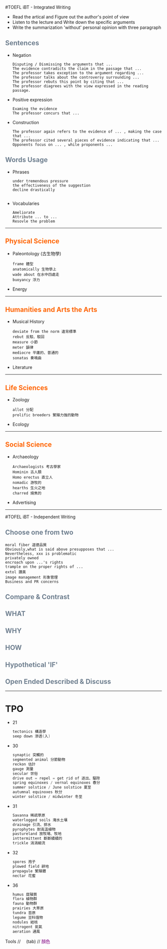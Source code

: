 #TOEFL iBT - Integrated Writing

  + Read the artical and Figure out the author's point of view
  + Listen to the lecture and Write down the specific arguments
  + Write the summarization 'without' personal opinion with three paragraph

## <font color=#708090>Sentences</font>
  + Negation
    ```
    Disputing / Dismissing the arguments that ...
    The evidence contradicts the claim in the passage that ...
    The professor takes exception to the argument regarding ...
    The professor talks about the controversy surrounding ...
    The professor rebuts this point by citing that ...
    The professor diagrees with the view expressed in the reading passage.
    ```
  + Positive expression
    ```
    Examing the evidence
    The professor concurs that ...
    ```
  + Construction
    ```
    The professor again refers to the evidence of ... , making the case that ...
    The professor cited several pieces of evidence indicating that ...
    Opponents focus on ... , while proponents ...
    ```

## <font color=#708090>Words Usage</font>
  + Phrases
    ```
    under tremendous pressure
    the effectiveness of the suggestion
    decline drastically


    ```
  + Vocabularies
    ```
    Ameliorate
    Attribute ... to ...
    Resovle the problem
    ```

---

## <font color=#FF6600>Physical Science</font>
  + Paleontology (古生物學)
    ```
    frame 體型
    anatomically 生物學上
    wade about 在水中四處走
    buoyancy 浮力
    ```
  + Energy

---

## <font color=#FF6600>Humanities and Arts the Arts</font>
  + Musical History
    ```
    deviate from the norm 違背標準
    rebut 反駁、駁回
    measure 小節
    meter 韻律
    mediocre 平庸的、普通的
    sonatas 奏鳴曲
    ```
  + Literature

---

## <font color=#FF6600>Life Sciences</font>
  + Zoology
    ```
    allot 分配
    prolific breeders 繁殖力強的動物

    ```
  + Ecology

---

## <font color=#FF6600>Social Science</font>
  + Archaeology
    ```
    Archaeologists 考古學家
    Hominin 古人類
    Homo erectus 直立人
    nomadic 游牧的
    hearths 生火之地
    charred 燒焦的

    ```
  + Advertising

---

#TOFEL iBT - Independent Writing

## <font color=#708090>Choose one from two</font>
    moral fiber 道德品質
    Obviously,what is said above presupposes that ...
    Nevertheless, xxx is problematic
    privately owned
    encroach upon ...'s rights
    trample on the proper rights of ...
    extol 讚美
    image management 形象管理
    Business and PR concerns
## <font color=#708090>Compare & Contrast</font>

## <font color=#708090>WHAT</font>

## <font color=#708090>WHY</font>

## <font color=#708090>HOW</font>

## <font color=#708090>Hypothetical 'IF'</font>

## <font color=#708090>Open Ended Described & Discuss</font>


---

# TPO
 + 21
   ```c
   tectonics 構造學
   seep down 滲透(入)
   ```
 + 30
   ```c
   synaptic 突觸的
   segmented animal 分節動物
   reckon 估計
   gauge 測量
   secular 世俗
   drive out = repel = get rid of 逐出、驅除
   spring equinoxes / vernal equinoxes 春分
   summer solstice / June solstice 夏至
   autumnal equinoxes 秋分
   winter solstice / midwinter 冬至
   ```
+ 31
  ```c
  Savanna 稀疏草原
  waterlogged soils 淹水土壤
  drainage 引流、排水
  pyrophytes 耐高溫植物
  pastureland 放牧場、牧地
  inttermittent 斷斷續續的
  trickle 涓涓細流
  ```
+ 32
  ```c
  spores 孢子
  plowed field 耕地
  propagule 繁殖體
  nectar 花蜜
  ```
+ 36
  ```c
  humus 腐殖質
  flora 植物群
  fauna 動物群
  prairies 大草原
  tundra 苔原
  legume 豆科值物
  nodules 結核
  nitrogent 氮氣
  aeration 通風
  ```

Tools
// &emsp;(tab)
// <font color=#800080>顏色</font>

